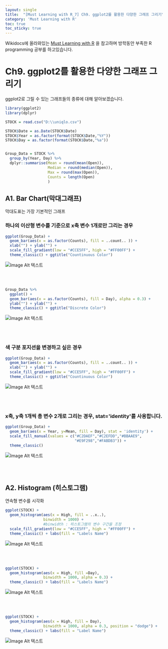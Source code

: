 ```yaml
---
layout: single
title:  "[Must Learning with R_7] Ch9. ggplot2를 활용한 다양한 그래프 그리기"
category: 'Must Learning with R'
toc: true
toc_sticky: true
---
```



Wikidocs에 올라와있는 [Must Learning with R](https://wikidocs.net/book/4315) 을 참고하며 방학동안 부족한 R programming 공부를 하고있습니다.

# Ch9. ggplot2를 활용한 다양한 그래프 그리기

ggplot2로 그릴 수 있는 그래프들의 종류에 대해 알아보겠습니다.


```R
library(ggplot2)
library(dplyr)

STOCK = read.csv("D:\\uniqlo.csv")

STOCK$Date = as.Date(STOCK$Date)
STOCK$Year = as.factor(format(STOCK$Date,"%Y"))
STOCK$Day = as.factor(format(STOCK$Date,"%a"))


Group_Data = STOCK %>%
  group_by(Year, Day) %>%
  dplyr::summarise(Mean = round(mean(Open)),
                   Median = round(median(Open)),
                   Max = round(max(Open)),
                   Counts = length(Open)
                   )
```

## A1. Bar Chart(막대그래프)
막대도표는 가장 기본적인 그래프

### 하나의 이산형 변수를 기준으로 x축 변수 1개로만 그리는 경우

```R
ggplot(Group_Data) +
  geom_bar(aes(x = as.factor(Counts), fill = ..count.. )) +
  xlab("") + ylab("") +
  scale_fill_gradient(low = "#CCE5FF", high = "#FF00FF") +
  theme_classic() + ggtitle("Countinuous Color")
```

![Image Alt 텍스트](/assets/images/9_A1_1.jpeg)



<br/><br/>

```R
Group_Data %>%
  ggplot() +
  geom_bar(aes(x = as.factor(Counts), fill = Day), alpha = 0.3) +
  ylab("") + ylab("") +
  theme_classic() + ggtitle("Discrete Color")
```

![Image Alt 텍스트](/assets/images/9_A1_1'.jpeg)


<br/><br/>



### 색 구분 포지션을 변경하고 싶은 경우

```R
ggplot(Group_Data) +
  geom_bar(aes(x = as.factor(Counts), fill = ..count.. )) +
  xlab("") + ylab("") +
  scale_fill_gradient(low = "#CCE5FF", high = "#FF00FF") +
  theme_classic() + ggtitle("Countinuous Color")
```

![Image Alt 텍스트](/assets/images/9_A1_2.jpeg)



<br/><br/>


### x축, y축 1개씩 총 변수 2개로 그리는 경우, stat='identity'를 사용합니다.


```R
ggplot(Group_Data) +
  geom_bar(aes(x = Year, y=Mean, fill = Day), stat = 'identity') +
  scale_fill_manual(values = c("#C2DAEF","#C2EFDD","#BBAAE9",
                               "#E9F298","#FABDB3")) +
  theme_classic()
```

![Image Alt 텍스트](/assets/images/9_A1_3.jpeg)



<br/><br/>


## A2. Histogram (히스토그램)

연속형 변수를 시각화

```R
ggplot(STOCK) +
  geom_histogram(aes(x = High, fill = ..x..),
                 binwidth = 1000) + 
                 #binwidth : 히스토그램의 변수 구간을 조정
  scale_fill_gradient(low = "#CCE5FF", high = "#FF00FF") +
  theme_classic() + labs(fill = "Labels Name")
```


![Image Alt 텍스트](/assets/images/9_A2_1.jpeg)


<br/><br/>




```R
ggplot(STOCK) +
  geom_histogram(aes(x = High, fill =Day),
                 binwidth = 1000, alpha = 0.3) +
  theme_classic() + labs(fill = "Labels Name")
```

![Image Alt 텍스트](/assets/images/9_A2_1'.jpeg)

<br/><br/>

```R
ggplot(STOCK) +
  geom_histogram(aes(x = High, fill = Day),
                 binwidth = 1000, alpha = 0.3, position = "dodge") +
  theme_classic() + labs(fill = "Label Name")
```


![Image Alt 텍스트](/assets/images/9_A2_2.jpeg)


<br/><br/>
